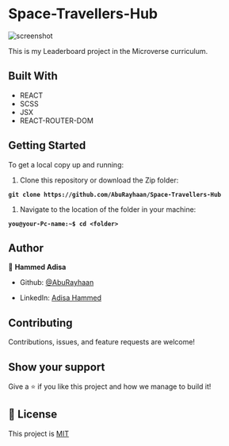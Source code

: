 # Space-Travellers-Hub

![screenshot](assets/screenshot.png)

This is my Leaderboard project in the Microverse curriculum.

## Built With

- REACT
- SCSS
- JSX
- REACT-ROUTER-DOM
 
<!-- ## Live Demo

[Live Demo Link](https://aburayhaan.github.io/Bookstore/) -->

## Getting Started

To get a local copy up and running:

1. Clone this repository or download the Zip folder:

**``git clone https://github.com/AbuRayhaan/Space-Travellers-Hub``**

1. Navigate to the location of the folder in your machine:

**``you@your-Pc-name:~$ cd <folder>``**

## Author

👤 **Hammed Adisa**

- Github: [@AbuRayhaan](https://github.com/AbuRayhaan)

- LinkedIn: [Adisa Hammed](https://www.linkedin.com/in/hammed-adisa-mct-ccsp-ctp-b4378372/)

## Contributing

Contributions, issues, and feature requests are welcome!

## Show your support

Give a ⭐ if you like this project and how we manage to build it!

## 📝 License

This project is [MIT](https://github.com/AbuRayhaan/Space-Travellers-Hub/blob/development/LICENSE)
